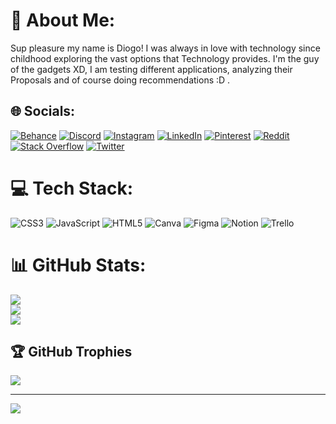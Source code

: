 # 💫 About Me:

Sup pleasure my name is Diogo! I was always in love with
technology since childhood exploring the vast options that
Technology provides. I'm the guy of the gadgets XD,
I am testing different applications, analyzing their
Proposals and of course doing recommendations :D .

## 🌐 Socials:

[![Behance](https://img.shields.io/badge/Behance-1769ff?logo=behance&logoColor=white)](https://behance.net/diogosilva2004) [![Discord](https://img.shields.io/badge/Discord-%237289DA.svg?logo=discord&logoColor=white)](https://discord.gg/rcstMMtqGp) [![Instagram](https://img.shields.io/badge/Instagram-%23E4405F.svg?logo=Instagram&logoColor=white)](https://instagram.com/w4xdgsilva) [![LinkedIn](https://img.shields.io/badge/LinkedIn-%230077B5.svg?logo=linkedin&logoColor=white)](https://linkedin.com/in/w4xdgsilva) [![Pinterest](https://img.shields.io/badge/Pinterest-%23E60023.svg?logo=Pinterest&logoColor=white)](https://pinterest.com/diogoslvsouza04) [![Reddit](https://img.shields.io/badge/Reddit-%23FF4500.svg?logo=Reddit&logoColor=white)](https://reddit.com/user/Ne0nW4X) [![Stack Overflow](https://img.shields.io/badge/-Stackoverflow-FE7A16?logo=stack-overflow&logoColor=white)](https://stackoverflow.com/users/w4xdgsilva) [![Twitter](https://img.shields.io/badge/Twitter-%231DA1F2.svg?logo=Twitter&logoColor=white)](https://twitter.com/w4xdgsilva)

# 💻 Tech Stack:

![CSS3](https://img.shields.io/badge/css3-%231572B6.svg?style=for-the-badge&logo=css3&logoColor=white) ![JavaScript](https://img.shields.io/badge/javascript-%23323330.svg?style=for-the-badge&logo=javascript&logoColor=%23F7DF1E) ![HTML5](https://img.shields.io/badge/html5-%23E34F26.svg?style=for-the-badge&logo=html5&logoColor=white) ![Canva](https://img.shields.io/badge/Canva-%2300C4CC.svg?style=for-the-badge&logo=Canva&logoColor=white) ![Figma](https://img.shields.io/badge/figma-%23F24E1E.svg?style=for-the-badge&logo=figma&logoColor=white) ![Notion](https://img.shields.io/badge/Notion-%23000000.svg?style=for-the-badge&logo=notion&logoColor=white) ![Trello](https://img.shields.io/badge/Trello-%23026AA7.svg?style=for-the-badge&logo=Trello&logoColor=white)

# 📊 GitHub Stats:

![](https://github-readme-stats.vercel.app/api?username=w4xdgsilva&theme=radical&hide_border=false&include_all_commits=true&count_private=false)<br/>
![](https://github-readme-streak-stats.herokuapp.com/?user=w4xdgsilva&theme=radical&hide_border=false)<br/>
![](https://github-readme-stats.vercel.app/api/top-langs/?username=w4xdgsilva&theme=radical&hide_border=false&include_all_commits=true&count_private=false&layout=compact)

## 🏆 GitHub Trophies

![](https://github-profile-trophy.vercel.app/?username=w4xdgsilva&theme=radical&no-frame=false&no-bg=false&margin-w=4)

---

[![](https://visitcount.itsvg.in/api?id=w4xdgsilva&icon=1&color=1)](https://visitcount.itsvg.in)

<!-- Proudly created with GPRM ( https://gprm.itsvg.in ) -->
